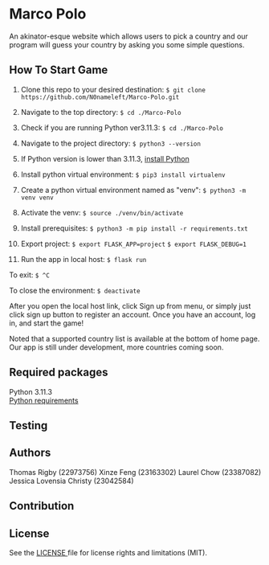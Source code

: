 # Marco Polo
An akinator-esque website which allows users to pick a country and our program will guess your country by asking you some simple questions.

## How To Start Game
1. Clone this repo to your desired destination:
```$ git clone https://github.com/N0nameleft/Marco-Polo.git```

2. Navigate to the top directory:
```$ cd ./Marco-Polo```

3. Check if you are running Python ver3.11.3:
```$ cd ./Marco-Polo```

3. Navigate to the project directory:
```$ python3 --version```

4. If Python version is lower than 3.11.3, [ install Python](https://www.python.org/downloads/release/python-3113/)

5. Install python virtual environment:
```$ pip3 install virtualenv```

6. Create a python virtual environment named as "venv":
```$ python3 -m venv venv```

7. Activate the venv:
```$ source ./venv/bin/activate```

8. Install prerequisites:
```$ python3 -m pip install -r requirements.txt```

9. Export project:
```$ export FLASK_APP=project```
```$ export FLASK_DEBUG=1```

10. Run the app in local host:
```$ flask run```

To exit:
```$ ^C```

To close the environment:
```$ deactivate```

After you open the local host link, click Sign up from menu, or simply just click sign up button to register an account.
Once you have an account, log in, and start the game!

Noted that a supported country list is available at the bottom of home page. Our app is still under development, more countries coming soon.


## Required packages

Python 3.11.3  <br/>[Python requirements](./application/requirements.txt)

## Testing

## Authors
Thomas Rigby (22973756)
Xinze Feng (23163302)
Laurel Chow (23387082)
Jessica Lovensia Christy (23042584)

## Contribution

## License
See the [ LICENSE ](./LICENSE.txt) file for license rights and limitations (MIT).


